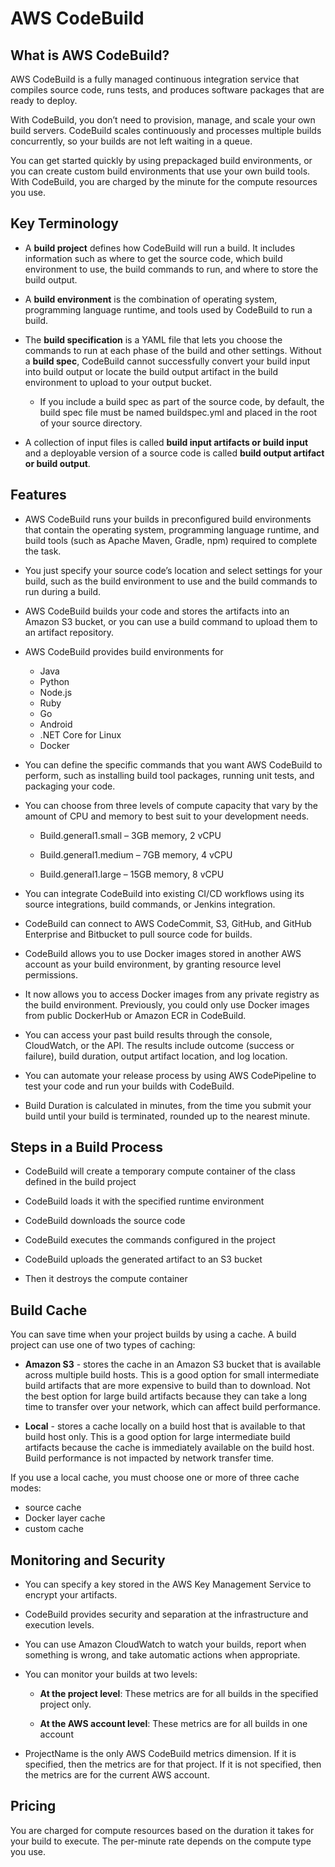 # AWS CodeBuild

## What is AWS CodeBuild?

AWS CodeBuild is a fully managed continuous integration service that compiles source code, runs tests, and produces software packages that are ready to deploy.

With CodeBuild, you don’t need to provision, manage, and scale your own build servers. CodeBuild scales continuously and processes multiple builds concurrently, so your builds are not left waiting in a queue.

You can get started quickly by using prepackaged build environments, or you can create custom build environments that use your own build tools. With CodeBuild, you are charged by the minute for the compute resources you use.

## Key Terminology

- A **build project** defines how CodeBuild will run a build. It includes information such as where to get the source code, which build environment to use, the build commands to run, and where to store the build output.

- A **build environment** is the combination of operating system, programming language runtime, and tools used by CodeBuild to run a build.

- The **build specification** is a YAML file that lets you choose the commands to run at each phase of the build and other settings. Without a **build spec**, CodeBuild cannot successfully convert your build input into build output or locate the build output artifact in the build environment to upload to your output bucket.

  - If you include a build spec as part of the source code, by default, the build spec file must be named buildspec.yml and placed in the root of your source directory.

- A collection of input files is called **build input artifacts or build input** and a deployable version of a source code is called **build output artifact or build output**.


## Features

- AWS CodeBuild runs your builds in preconfigured build environments that contain the operating system, programming language runtime, and build tools (such as Apache Maven, Gradle, npm) required to complete the task. 

- You just specify your source code’s location and select settings for your build, such as the build environment to use and the build commands to run during a build.

- AWS CodeBuild builds your code and stores the artifacts into an Amazon S3 bucket, or you can use a build command to upload them to an artifact repository.

- AWS CodeBuild provides build environments for
  
  - Java
  - Python
  - Node.js
  - Ruby
  - Go
  - Android
  - .NET Core for Linux
  - Docker

- You can define the specific commands that you want AWS CodeBuild to perform, such as installing build tool packages, running unit tests, and packaging your code.

- You can choose from three levels of compute capacity that vary by the amount of CPU and memory to best suit to your development needs.

  - Build.general1.small – 3GB memory, 2 vCPU

  - Build.general1.medium – 7GB memory, 4 vCPU

  - Build.general1.large – 15GB memory, 8 vCPU

- You can integrate CodeBuild into existing CI/CD workflows using its source integrations, build commands, or Jenkins integration.

- CodeBuild can connect to AWS CodeCommit, S3, GitHub, and GitHub Enterprise and Bitbucket to pull source code for builds.

- CodeBuild allows you to use Docker images stored in another AWS account as your build environment, by granting resource level permissions.

- It now allows you to access Docker images from any private registry as the build environment. Previously, you could only use Docker images from public DockerHub or Amazon ECR in CodeBuild.

- You can access your past build results through the console, CloudWatch, or the API. The results include outcome (success or failure), build duration, output artifact location, and log location.

- You can automate your release process by using AWS CodePipeline to test your code and run your builds with CodeBuild.

- Build Duration is calculated in minutes, from the time you submit your build until your build is terminated, rounded up to the nearest minute.


## Steps in a Build Process

- CodeBuild will create a temporary compute container of the class defined in the build project

- CodeBuild loads it with the specified runtime environment

- CodeBuild downloads the source code

- CodeBuild executes the commands configured in the project

- CodeBuild uploads the generated artifact to an S3 bucket

- Then it destroys the compute container


## Build Cache

You can save time when your project builds by using a cache. A build project can use one of two types of caching:

- **Amazon S3** - stores the cache in an Amazon S3 bucket that is available across multiple build hosts. This is a good option for small intermediate build artifacts that are more expensive to build than to download. Not the best option for large build artifacts because they can take a long time to transfer over your network, which can affect build performance.

- **Local** - stores a cache locally on a build host that is available to that build host only. This is a good option for large intermediate build artifacts because the cache is immediately available on the build host. Build performance is not impacted by network transfer time.

If you use a local cache, you must choose one or more of three cache modes:

- source cache
- Docker layer cache
- custom cache


## Monitoring and Security

- You can specify a key stored in the AWS Key Management Service to encrypt your artifacts.

- CodeBuild provides security and separation at the infrastructure and execution levels.

- You can use Amazon CloudWatch to watch your builds, report when something is wrong, and take automatic actions when appropriate.

- You can monitor your builds at two levels:
  
  - **At the project level**: These metrics are for all builds in the specified project only.

  - **At the AWS account level**: These metrics are for all builds in one account

- ProjectName is the only AWS CodeBuild metrics dimension. If it is specified, then the metrics are for that project. If it is not specified, then the metrics are for the current AWS account.


## Pricing

You are charged for compute resources based on the duration it takes for your build to execute. The per-minute rate depends on the compute type you use.